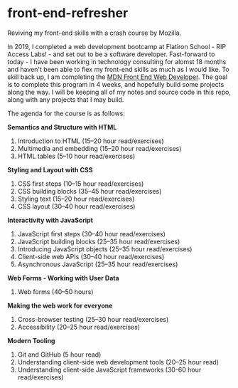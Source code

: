 # front-end-refresher
Reviving my front-end skills with a crash course by Mozilla. 

In 2019, I completed a web development bootcamp at Flatiron School - RIP Access Labs! - and set out to be a software developer. Fast-forward to today - I have been working in technology consulting for alomst 18 months and haven't been able to flex my front-end skills as much as I would like. To skill back up, I am completing the [MDN Front End Web Developer](https://developer.mozilla.org/en-US/docs/Learn/Front-end_web_developer). The goal is to complete this program in 4 weeks, and hopefully build some projects along the way. I will be keeping all of my notes and source code in this repo, along with any projects that I may build. 

The agenda for the course is as follows: 

**Semantics and Structure with HTML**
1. Introduction to HTML (15–20 hour read/exercises)
2. Multimedia and embedding (15–20 hour read/exercises)
3. HTML tables (5–10 hour read/exercises)

**Styling and Layout with CSS**
1. CSS first steps (10–15 hour read/exercises)
2. CSS building blocks (35–45 hour read/exercises)
3. Styling text (15–20 hour read/exercises)
4. CSS layout (30–40 hour read/exercises)

**Interactivity with JavaScript**
1. JavaScript first steps (30–40 hour read/exercises)
2. JavaScript building blocks (25–35 hour read/exercises)
3. Introducing JavaScript objects (25–35 hour read/exercises)
4. Client-side web APIs (30–40 hour read/exercises)
5. Asynchronous JavaScript (25–35 hour read/exercises)

**Web Forms - Working with User Data**
1. Web forms (40–50 hours)

**Making the web work for everyone**
1. Cross-browser testing (25–30 hour read/exercises)
2. Accessibility (20–25 hour read/exercises)

**Modern Tooling**
1. Git and GitHub (5 hour read)
2. Understanding client-side web development tools (20–25 hour read)
3. Understanding client-side JavaScript frameworks (30-60 hour read/exercises)
